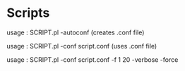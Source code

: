 # Scripts
usage : SCRIPT.pl -autoconf (creates .conf file)

usage : SCRIPT.pl -conf script.conf (uses .conf file)

usage : SCRIPT.pl -conf script.conf -f 1 20 -verbose -force 
 

